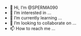 - 👋 Hi, I’m @SPERMA090
- 👀 I’m interested in ...
- 🌱 I’m currently learning ...
- 💞️ I’m looking to collaborate on ...
- 📫 How to reach me ...

<!---
SPERMA090/SPERMA090 is a ✨ special ✨ repository because its `README.md` (this file) appears on your GitHub profile.
You can click the Preview link to take a look at your changes.
--->
